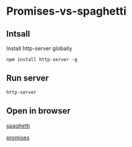 # Promises-vs-spaghetti

## Intsall
Install http-server globally

`npm install http-server -g`

## Run server

`http-server`

## Open in browser

[spaghetti](http://127.0.0.1:8080/index-spaghetti.html)

[promises](http://127.0.0.1:8080/index.html)
